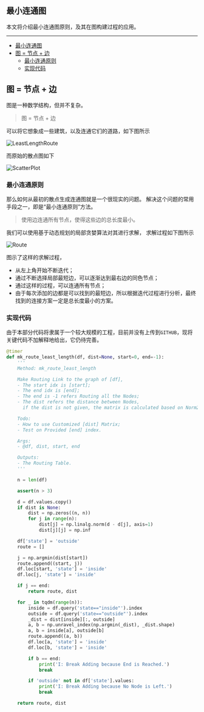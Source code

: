 ## 最小连通图

本文将介绍最小连通图原则，及其在图构建过程的应用。

---

- [最小连通图](#最小连通图)
- [图 = 节点 + 边](#图--节点--边)
  - [最小连通原则](#最小连通原则)
  - [实现代码](#实现代码)

## 图 = 节点 + 边

图是一种数学结构，但并不复杂。

> 图 = 节点 + 边

可以将它想象成一些建筑，以及连通它们的道路，如下图所示

![LeastLengthRoute](LeastLengthRoute.png)

而原始的散点图如下

![ScatterPlot](ScatterPlot.png)

### 最小连通原则

那么如何从最初的散点生成连通图就是一个很现实的问题。
解决这个问题的常用手段之一，即是“最小连通原则”方法。

> 使用边连通所有节点，使得这些边的总长度最小。


我们可以使用基于动态规划的局部贪婪算法对其进行求解，
求解过程如下图所示

![Route](Route.svg)

图示了这样的求解过程，

- 从左上角开始不断迭代；
- 通过不断选择局部最短边，可以逐渐达到最右边的同色节点；
- 通过这样的过程，可以连通所有节点；
- 由于每次添加的边都是可以找到的最短边，所以根据迭代过程进行分析，最终找到的连接方案一定是总长度最小的方案。

### 实现代码

由于本部分代码将隶属于一个较大规模的工程，目前并没有上传到`GITHUB`，现将关键代码不加解释地给出，它仍待完善。

```python
@timer
def mk_route_least_length(df, dist=None, start=0, end=-1):
    '''
    Method: mk_route_least_length

    Make Routing Link to the graph of [df],
    - The start idx is [start];
    - The end idx is [end];
    - The end is -1 refers Routing all the Nodes;
    - The dist refers the distance between Nodes,
      if the dist is not given, the matrix is calculated based on Norm2.

    Todo:
    - How to use Customized [dist] Matrix;
    - Test on Provided [end] index.

    Args:
    - @df, dist, start, end

    Outputs:
    - The Routing Table.
    '''

    n = len(df)

    assert(n > 3)

    d = df.values.copy()
    if dist is None:
        dist = np.zeros((n, n))
        for j in range(n):
            dist[j] = np.linalg.norm(d - d[j], axis=1)
            dist[j][j] = np.inf

    df['state'] = 'outside'
    route = []

    j = np.argmin(dist[start])
    route.append((start, j))
    df.loc[start, 'state'] = 'inside'
    df.loc[j, 'state'] = 'inside'

    if j == end:
        return route, dist

    for _ in tqdm(range(n)):
        inside = df.query('state=="inside"').index
        outside = df.query('state=="outside"').index
        _dist = dist[inside][:, outside]
        a, b = np.unravel_index(np.argmin(_dist), _dist.shape)
        a, b = inside[a], outside[b]
        route.append((a, b))
        df.loc[a, 'state'] = 'inside'
        df.loc[b, 'state'] = 'inside'

        if b == end:
            print('I: Break Adding because End is Reached.')
            break

        if 'outside' not in df['state'].values:
            print('I: Break Adding because No Node is Left.')
            break

    return route, dist

```